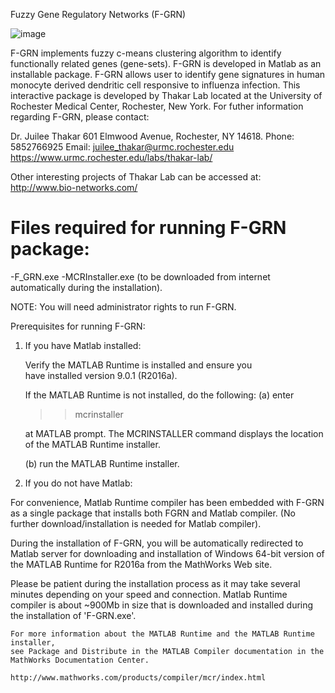 Fuzzy Gene Regulatory Networks (F-GRN)

![image](https://cloud.githubusercontent.com/assets/21067499/17739719/02c17eee-6464-11e6-83da-39bf41739650.png)


F-GRN implements fuzzy c-means clustering algorithm to identify functionally related genes (gene-sets). F-GRN is developed in Matlab as an installable package. F-GRN allows user to identify gene signatures in human monocyte derived dendritic cell responsive to influenza infection. This interactive package is developed by Thakar Lab located at the University of Rochester Medical Center, Rochester, New York. For futher information regarding F-GRN, please contact: 
 
Dr. Juilee Thakar 
601 Elmwood Avenue,
Rochester, NY 14618.
Phone: 5852766925
Email: juilee_thakar@urmc.rochester.edu
https://www.urmc.rochester.edu/labs/thakar-lab/

Other interesting projects of Thakar Lab can be accessed at: http://www.bio-networks.com/ 

 
 Files required for running F-GRN package:
 ================================

 -F_GRN.exe
 -MCRInstaller.exe  (to be downloaded from internet automatically during the installation). 

  NOTE: You will need administrator rights to run F-GRN. 



Prerequisites for running F-GRN: 


1. If you have Matlab installed: 

   Verify the MATLAB Runtime is installed and ensure you    
   have installed version 9.0.1 (R2016a).   

   If the MATLAB Runtime is not installed, do the following:
   (a) enter
  
      >>mcrinstaller
      
      at MATLAB prompt. The MCRINSTALLER command displays the 
      location of the MATLAB Runtime installer.

   (b) run the MATLAB Runtime installer.
   

2.  If you do not have Matlab: 
   
   For convenience, Matlab Runtime compiler has been embedded with F-GRN as a single package that installs both FGRN and Matlab
   compiler. (No further download/installation is needed for Matlab compiler). 

   During the installation of F-GRN, you will be automatically redirected to Matlab server for downloading and installation of
   Windows 64-bit version of the MATLAB Runtime for R2016a from the MathWorks Web site.
   
   Please be patient during the installation process as it may take several minutes depending on your speed and connection. 
   Matlab Runtime compiler is about ~900Mb in size that is downloaded and installed during the installation of 'F-GRN.exe'.     

   
    For more information about the MATLAB Runtime and the MATLAB Runtime installer, 
    see Package and Distribute in the MATLAB Compiler documentation in the MathWorks Documentation Center.    

    http://www.mathworks.com/products/compiler/mcr/index.html

   










